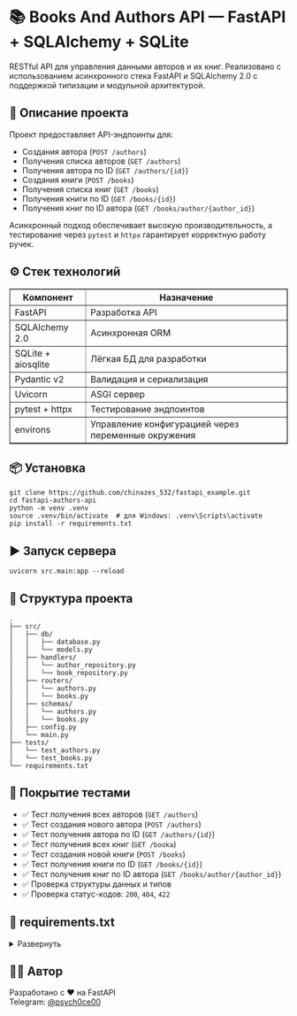   <h1>📚 Books And Authors API — FastAPI + SQLAlchemy + SQLite</h1>

  <p>RESTful API для управления данными авторов и их книг. Реализовано с использованием асинхронного стека FastAPI и SQLAlchemy 2.0 с поддержкой типизации и модульной архитектурой.</p>

  <h2>🚀 Описание проекта</h2>
  <p>Проект предоставляет API-эндпоинты для:</p>
  <ul>
    <li>Создания автора (<code>POST /authors</code>)</li>
    <li>Получения списка авторов (<code>GET /authors</code>)</li>
    <li>Получения автора по ID (<code>GET /authors/{id}</code>)</li>
    <li>Создания книги (<code>POST /books</code>)</li>
    <li>Получения списка книг (<code>GET /books</code>)</li>
    <li>Получения книги по ID (<code>GET /books/{id}</code>)</li>
    <li>Получения книг по ID автора (<code>GET /books/author/{author_id}</code>)</li>
  </ul>
  <p>Асинхронный подход обеспечивает высокую производительность, а тестирование через <code>pytest</code> и <code>httpx</code> гарантирует корректную работу ручек.</p>

  <h2>⚙️ Стек технологий</h2>
  <table border="1" cellspacing="0" cellpadding="6">
    <thead>
      <tr>
        <th>Компонент</th>
        <th>Назначение</th>
      </tr>
    </thead>
    <tbody>
      <tr><td>FastAPI</td><td>Разработка API</td></tr>
      <tr><td>SQLAlchemy 2.0</td><td>Асинхронная ORM</td></tr>
      <tr><td>SQLite + aiosqlite</td><td>Лёгкая БД для разработки</td></tr>
      <tr><td>Pydantic v2</td><td>Валидация и сериализация</td></tr>
      <tr><td>Uvicorn</td><td>ASGI сервер</td></tr>
      <tr><td>pytest + httpx</td><td>Тестирование эндпоинтов</td></tr>
      <tr><td>environs</td><td>Управление конфигурацией через переменные окружения</td></tr>
    </tbody>
  </table>

  <h2>📦 Установка</h2>
  <pre><code>git clone https://github.com/chinazes_532/fastapi_example.git
cd fastapi-authors-api
python -m venv .venv
source .venv/bin/activate  # для Windows: .venv\Scripts\activate
pip install -r requirements.txt
</code></pre>

  <h2>▶️ Запуск сервера</h2>
  <pre><code>uvicorn src.main:app --reload</code></pre>

  <h2>📂 Структура проекта</h2>
  <pre><code>.
├── src/
│   ├── db/
│   │   ├── database.py
│   │   └── models.py
│   ├── handlers/
│   │   └── author_repository.py
│   │   └── book_repository.py
│   ├── routers/
│   │   └── authors.py
│   │   └── books.py
│   ├── schemas/
│   │   └── authors.py
│   │   └── books.py
│   ├── config.py
│   └── main.py
├── tests/
│   └── test_authors.py
│   └── test_books.py
└── requirements.txt
</code></pre>

  <h2>🧪 Покрытие тестами</h2>
  <ul>
    <li>✅ Тест получения всех авторов (<code>GET /authors</code>)</li>
    <li>✅ Тест создания нового автора (<code>POST /authors</code>)</li>
    <li>✅ Тест получения автора по ID (<code>GET /authors/{id}</code>)</li>
    <li>✅ Тест получения всех книг (<code>GET /booka</code>)</li>
    <li>✅ Тест создания новой книги (<code>POST /books</code>)</li>
    <li>✅ Тест получения книги по ID (<code>GET /books/{id}</code>)</li>
    <li>✅ Тест получения книг по ID автора (<code>GET /books/author/{author_id}</code>)</li>
    <li>✅ Проверка структуры данных и типов</li>
    <li>✅ Проверка статус-кодов: <code>200</code>, <code>404</code>, <code>422</code></li>
  </ul>

  <h2>🧾 requirements.txt</h2>
  <details>
    <summary>Развернуть</summary>
    <pre><code>aiosqlite==0.21.0
annotated-types==0.7.0
anyio==4.9.0
certifi==2025.7.9
click==8.2.1
environs==14.2.0
fastapi==0.115.12
greenlet==3.2.3
h11==0.16.0
httpcore==1.0.9
httpx==0.28.1
idna==3.10
iniconfig==2.1.0
marshmallow==4.0.0
packaging==25.0
pluggy==1.6.0
pydantic==2.11.5
pydantic_core==2.33.2
Pygments==2.19.2
pytest==8.4.1
pytest-asyncio==1.0.0
python-dotenv==1.1.0
sniffio==1.3.1
SQLAlchemy==2.0.41
starlette==0.46.2
typing-inspection==0.4.1
typing_extensions==4.14.0
uvicorn==0.34.3</code></pre>
  </details>

<h2>🧑‍💻 Автор</h2>
<p>Разработано с ❤️ на FastAPI<br>
Telegram: <a href="https://t.me/psych0ce00">@psych0ce00</a></p>
